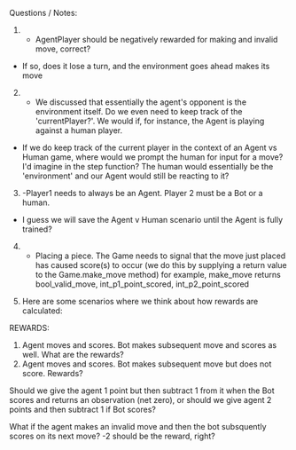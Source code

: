 Questions / Notes:
1. - AgentPlayer should be negatively rewarded for making and invalid move, correct?
- If so, does it lose a turn, and the environment goes ahead makes its move

2. - We discussed that essentially the agent's opponent is the environment itself.
Do we even need to keep track of the 'currentPlayer?'. We would if, for instance, 
the Agent is playing against a human player.

- If we do keep track of the current player in the context of an Agent vs Human game, where would
we prompt the human for input for a move? I'd imagine in the step function? The human would
essentially be the 'environment' and our Agent would still be reacting to it?

3. -Player1 needs to always be an Agent. Player 2 must be a Bot or a human.

- I guess we will save the Agent v Human scenario until the Agent is fully trained?

4. - Placing a piece. The Game needs to signal that the move just placed has caused score(s) 
to occur (we do this by supplying a return value to the Game.make_move method) for example,
make_move returns bool_valid_move, int_p1_point_scored, int_p2_point_scored

5. Here are some scenarios where we think about how rewards are calculated:

REWARDS:
1) Agent moves and scores. Bot makes subsequent move and scores as well. What are the rewards?
2) Agent moves and scores. Bot makes subsequent move but does not score. Rewards?

Should we give the agent 1 point but then subtract 1 from it when the Bot scores and returns
an observation (net zero), or should we give agent 2 points and then subtract 1 if Bot scores?

What if the agent makes an invalid move and then the bot subsquently scores on its next move?
-2 should be the reward, right?
